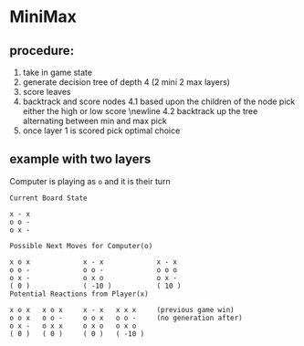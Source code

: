 # MiniMax

## procedure:

1. take in game state
2. generate decision tree of depth 4 (2 mini 2 max layers)
3. score leaves
4. backtrack and score nodes 
    4.1 based upon the children of the node pick either the 
    high or low score
    \newline
    4.2 backtrack up the tree alternating between min and max
    pick
5. once layer 1 is scored pick optimal choice

## example with two layers
Computer is playing as `o` and it is their turn

    Current Board State
    
    x - x
    o o -
    o x -

    Possible Next Moves for Computer(o)

    x o x             x - x             x - x 
    o o -             o o -             o o o 
    o x -             o x o             o x - 
    ( 0 )             ( -10 )           ( 10 )
    Potential Reactions from Player(x)

    x o x   x o x     x - x   x x x     (previous game win) 
    o o x   o o -     o o x   o o -     (no generation after)
    o x -   o x x     o x o   o x o     
    ( 0 )   ( 0 )     ( 0 )   ( -10 )
    
